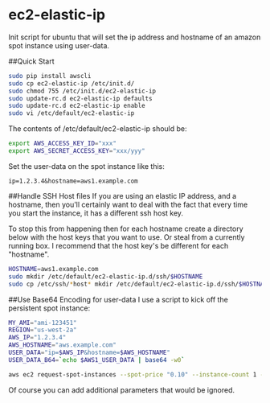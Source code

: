 ec2-elastic-ip
==============

Init script for ubuntu that will set the ip address and hostname of an amazon spot instance using user-data.

##Quick Start

```bash
sudo pip install awscli
sudo cp ec2-elastic-ip /etc/init.d/
sudo chmod 755 /etc/init.d/ec2-elastic-ip
sudo update-rc.d ec2-elastic-ip defaults
sudo update-rc.d ec2-elastic-ip enable
sudo vi /etc/default/ec2-elastic-ip
```
The contents of /etc/default/ec2-elastic-ip should be:
```bash
export AWS_ACCESS_KEY_ID="xxx"
export AWS_SECRET_ACCESS_KEY="xxx/yyy"
```
Set the user-data on the spot instance like this:
```code
ip=1.2.3.4&hostname=aws1.example.com
```
##Handle SSH Host files
If you are using an elastic IP address, and a hostname, then you'll certainly want to deal with the fact that every time you start the instance, it has a different ssh host key.

To stop this from happening then for each hostname create a directory below with the host keys that you want to use. Or steal from a currently running box.  I recommend that the host key's be different for each "hostname".
```bash
HOSTNAME=aws1.example.com
sudo mkdir /etc/default/ec2-elastic-ip.d/ssh/$HOSTNAME
sudo cp /etc/ssh/*host* mkdir /etc/default/ec2-elastic-ip.d/ssh/$HOSTNAME
```

##Use Base64 Encoding for user-data
I use a script to kick off the persistent spot instance:
```bash
MY_AMI="ami-123451"
REGION="us-west-2a"
AWS_IP="1.2.3.4"
AWS_HOSTNAME="aws.example.com"
USER_DATA="ip=$AWS_IP&hostname=$AWS_HOSTNAME"
USER_DATA_B64=`echo $AWS1_USER_DATA | base64 -w0`

aws ec2 request-spot-instances --spot-price "0.10" --instance-count 1 --type "persistent" --launch-specification "{\"ImageId\":\"$MY_AMI\",\"InstanceType\": \"r3.2xlarge\",\"UserData\":\"$AWS_USER_DATA_B64\",\"Placement\":{\"AvailabilityZone\":\"$REGION\"}}"
```

Of course you can add additional parameters that would be ignored.
